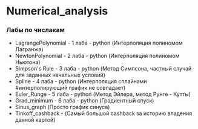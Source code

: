 # Numerical_analysis
### **Лабы по числакам**

* LagrangePolynomial - 1 лаба - python (Интерполяция полиномом Лагранжа)
* NewtonPolynomial - 2 лаба - python (Интерполяция полиномом Ньютона)
* Simpson's Rule - 3 лаба - python (Метод Симпсона, частный случай для заданных начальных условий)
* Spline - 4 лаба - python (Интерполяция сплайнами #интерполирующий график не совпадает)
* Euler_Runge - 5 лаба - python (Метод Эйлера, метод Рунге - Кутты)
* Grad_minimum - 6 лаба - python (Градиентный спуск)
* Sinus_graph (Просто график синуса)
* Tinkoff_cashback - (Самый большой cashback за историю владения данной картой)
